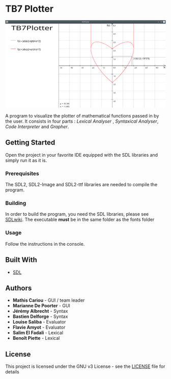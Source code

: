# TB7 Plotter

![Illustration du programme](screenshot.png)

A program to visualize the plotter of mathematical functions passed in by the user. It consists in four parts : *Lexical Analyser* , *Syntaxical Analyser*, *Code Interpreter* and *Grapher*.

## Getting Started

Open the project in your favorite IDE equipped with the SDL libraries and simply run it as it is.

### Prerequisites

The SDL2, SDL2-Image and SDL2-ttf libraries are needed to compile the program.

### Building

In order to build the program, you need the SDL libraries, please see [SDLwiki](https://wiki.libsdl.org/Installation).
The executable **must** be in the same folder as the fonts folder

### Usage

Follow the instructions in the console.

## Built With

* [SDL](https://www.libsdl.org/)

## Authors

* **Mathis Cariou** - GUI / team leader
* **Marianne De Poorter** - GUI
* **Jérémy Albrecht** - Syntax
* **Bastien Delforge** - Syntax
* **Louise Saliba** - Evaluator
* **Flavie Amyot** - Evaluator
* **Salim El Fadali** - Lexical
* **Benoît Piette** - Lexical

## License

This project is licensed under the GNU v3 License - see the [LICENSE](LICENSE) file for details


